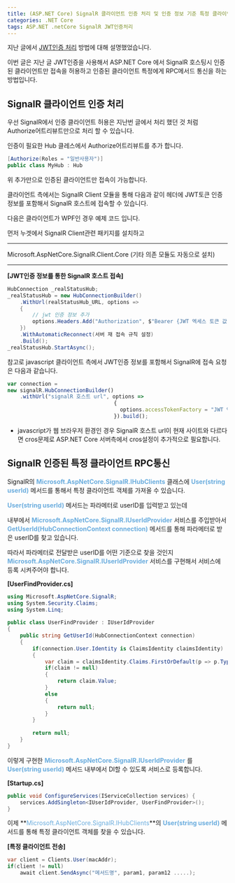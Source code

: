 ```yaml
---
title: (ASP.NET Core) SignalR 클라이언트 인증 처리 및 인증 정보 기준 특정 클라이언트에게 전송 처리 (feat JWT인증)
categories: .NET Core
tags: ASP.NET .netCore SignalR JWT인증처리
---
```


지난 글에서 [JWT인증 처리](https://tyeom.github.io/2021/12/23/ASP.NET-Core-JWT%EC%9D%B8%EC%A6%9D-%EC%B2%98%EB%A6%AC.html) 방법에 대해 설명했었습니다.

이번 글은 지난 글 JWT인증을 사용해서 ASP.NET Core 에서 SignalR 호스팅시 인증된 클라이언트만 접속을 허용하고 인증된 클라이언트 특정에게 RPC메서드 통신을 하는 방법입니다.

<!--more-->

SignalR 클라이언트 인증 처리
-

우선 SignalR에서 인증 클라이언트 허용은 지난번 글에서 처리 했던 것 처럼 Authorize어트리뷰트만으로 처리 할 수 있습니다.

인증이 필요한 Hub 클레스에서 Authorize어트리뷰트를 추가 합니다.

```cs
[Authorize(Roles = "일반사용자")]
public class MyHub : Hub
```

위 추가만으로 인증된 클라이언트만 접속이 가능합니다.

클라이언트 측에서는 SignalR Client 모듈을 통해 다음과 같이 헤더에 JWT토큰 인증정보를 포함해서 SignalR 호스트에 접속할 수 있습니다.

다음은 클라이언트가 WPF인 경우 예제 코드 입니다.

먼저 누겟에서 SignalR Client관련 패키지를 설치하고

---

Microsoft.AspNetCore.SignalR.Client.Core (기타 의존 모듈도 자동으로 설치)

---

**[JWT인증 정보를 통한 SignalR 호스트 접속]**
```cs
HubConnection _realStatusHub;
_realStatusHub = new HubConnectionBuilder()
    .WithUrl(realStatusHub_URL, options =>
    {
        // jwt 인증 정보 추가
        options.Headers.Add("Authorization", $"Bearer {JWT 엑세스 토큰 값 넘김}");
    })
    .WithAutomaticReconnect(서버 재 접속 규칙 설정)
    .Build();
_realStatusHub.StartAsync();
```

참고로 javascript 클라이언트 측에서 JWT인증 정보를 포함해서 SignalR에 접속 요청은 다음과 같습니다.

```javascript
var connection =
new signalR.HubConnectionBuilder()
    .withUrl("signalR 호스트 url", options =>
                                  {
                                    options.accessTokenFactory = "JWT 엑세스토큰"
                                  }).build();
```

* javascript가 웹 브라우저 환경인 경우 SignalR 호스트 url이 현재 사이트와 다르다면 cros문제로
ASP.NET Core 서버측에서 cros설정이 추가적으로 필요합니다.

SignalR 인증된 특정 클라이언트 RPC통신
-

SignalR의 **<span style="color: rgb(107, 173, 222);">Microsoft.AspNetCore.SignalR.IHubClients</span>** 클래스에 **<span style="color: rgb(107, 173, 222);">User(string userId)</span>** 메서드를 통해서 특정 클라이언트 객체를 가져올 수 있습니다.

**<span style="color: rgb(107, 173, 222);">User(string userId)</span>** 메서드는 파라메터로 userID를 입력받고 있는데

내부에서 **<span style="color: rgb(107, 173, 222);">Microsoft.AspNetCore.SignalR.IUserIdProvider</span>** 서비스를 주입받아서 **<span style="color: rgb(107, 173, 222);">GetUserId(HubConnectionContext connection)</span>** 메서드를 통해 파라메터로 받은 userID를 찾고 있습니다.

따라서 파라메터로 전달받은 userID를 어떤 기준으로 찾을 것인지 **<span style="color: rgb(107, 173, 222);">Microsoft.AspNetCore.SignalR.IUserIdProvider</span>** 서비스를 구현해서 서비스에 등록 시켜주어야 합니다.

**[UserFindProvider.cs]**
```cs
using Microsoft.AspNetCore.SignalR;
using System.Security.Claims;
using System.Linq;
 
public class UserFindProvider : IUserIdProvider
{
    public string GetUserId(HubConnectionContext connection)
    {
        if(connection.User.Identity is ClaimsIdentity claimsIdentity)
        {
            var claim = claimsIdentity.Claims.FirstOrDefault(p => p.Type == ClaimTypes.Authentication);  // claim인증 정보중 Authentication키 기준으로 userID를 찾음
            if(claim != null)
            {
                return claim.Value;
            }
            else
            {
                return null;
            }
        }
 
        return null;
    }
}
```

이렇게 구현한 **<span style="color: rgb(107, 173, 222);">Microsoft.AspNetCore.SignalR.IUserIdProvider</span>** 를 **<span style="color: rgb(107, 173, 222);">User(string userId)</span>** 메서드 내부에서 DI할 수 있도록 서비스로 등록합니다.

**[Startup.cs]**
```cs
public void ConfigureServices(IServiceCollection services) {
    services.AddSingleton<IUserIdProvider, UserFindProvider>();
}
```

이제 **<span style="color: rgb(107, 173, 222);">Microsoft.AspNetCore.SignalR.IHubClients</span>**의 **<span style="color: rgb(107, 173, 222);">User(string userId)</span>** 메서드를 통해 특정 클라이언트 객체를 찾을 수 있습니다.

**[특정 클라이언트 전송]**
```cs
var client = Clients.User(macAddr);
if(client != null)
    await client.SendAsync("메서드명", param1, param12 .....);
```
